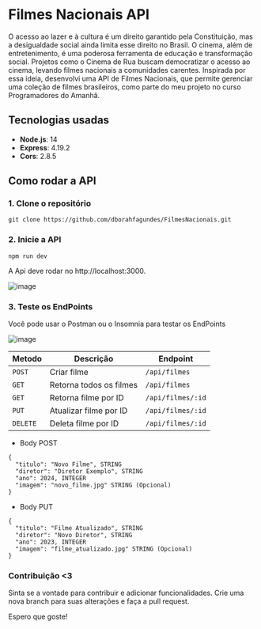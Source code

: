 # Filmes Nacionais API
O acesso ao lazer e à cultura é um direito garantido pela Constituição, mas a desigualdade social ainda limita esse direito no Brasil.
O cinema, além de entretenimento, é uma poderosa ferramenta de educação e transformação social. Projetos como o Cinema de Rua buscam democratizar o acesso ao cinema, levando filmes nacionais a comunidades carentes. 
Inspirada por essa ideia, desenvolvi uma API de Filmes Nacionais, que permite gerenciar uma coleção de filmes brasileiros, como parte do meu projeto no curso Programadores do Amanhã.

## Tecnologias usadas

- **Node.js**: 14
- **Express**: 4.19.2
- **Cors**: 2.8.5

## Como rodar a API

### 1. Clone o repositório
```
git clone https://github.com/dborahfagundes/FilmesNacionais.git
```
### 2. Inicie a API
```
npm run dev
```

A Api deve rodar no http://localhost:3000.

![image](https://github.com/user-attachments/assets/fc7c7d30-5b85-4549-927d-39655802f80b)


### 3. Teste os EndPoints
Você pode usar o Postman ou o Insomnia para testar os EndPoints

![image](https://github.com/user-attachments/assets/6cb72836-bdc6-429f-8ff5-91be0ff4a14a)

Metodo| Descrição | Endpoint
---|---|---
`POST`| Criar filme | `/api/filmes`
`GET`| Retorna todos os filmes| `/api/filmes`
`GET`| Retorna filme por ID| `/api/filmes/:id`
`PUT`| Atualizar filme por ID| `/api/filmes/:id`
`DELETE`| Deleta filme por ID| `/api/filmes/:id`

* Body POST
```
{
  "titulo": "Novo Filme", STRING
  "diretor": "Diretor Exemplo", STRING
  "ano": 2024, INTEGER
  "imagem": "novo_filme.jpg" STRING (Opcional)
}
```

* Body PUT
```
{
  "titulo": "Filme Atualizado", STRING
  "diretor": "Novo Diretor", STRING
  "ano": 2023, INTEGER
  "imagem": "filme_atualizado.jpg" STRING (Opcional)
}
```

### Contribuição <3

Sinta se a vontade para contribuir e adicionar funcionalidades. Crie uma nova branch para suas alterações e faça a pull request.

Espero que goste!
